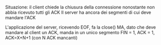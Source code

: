 Situazione: il client chiede la chiusura della connessione nonostante non abbia ricevuto tutti gli ACK
Il server ha ancora dei segmenti di cui deve mandare l'ACK

L'applicazione del server, ricevendo EOF, fa la close() MA, dato che deve mandare al client un ACK, manda in un unico segmento FIN = 1, ACK = 1, ACK=X+N+1 (con N ACK mancanti)